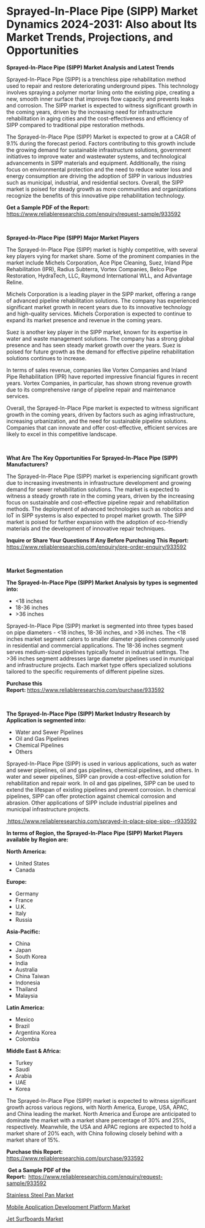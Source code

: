 <p><h1>Sprayed-In-Place Pipe (SIPP) Market Dynamics 2024-2031: Also about Its Market Trends, Projections, and Opportunities</h1></p><p><strong>Sprayed-In-Place Pipe (SIPP) Market Analysis and Latest Trends</strong></p>
<p><p>Sprayed-In-Place Pipe (SIPP) is a trenchless pipe rehabilitation method used to repair and restore deteriorating underground pipes. This technology involves spraying a polymer mortar lining onto the existing pipe, creating a new, smooth inner surface that improves flow capacity and prevents leaks and corrosion. The SIPP market is expected to witness significant growth in the coming years, driven by the increasing need for infrastructure rehabilitation in aging cities and the cost-effectiveness and efficiency of SIPP compared to traditional pipe restoration methods.</p><p>The Sprayed-In-Place Pipe (SIPP) Market is expected to grow at a CAGR of 9.1% during the forecast period. Factors contributing to this growth include the growing demand for sustainable infrastructure solutions, government initiatives to improve water and wastewater systems, and technological advancements in SIPP materials and equipment. Additionally, the rising focus on environmental protection and the need to reduce water loss and energy consumption are driving the adoption of SIPP in various industries such as municipal, industrial, and residential sectors. Overall, the SIPP market is poised for steady growth as more communities and organizations recognize the benefits of this innovative pipe rehabilitation technology.</p></p>
<p><strong>Get a Sample PDF of the Report:&nbsp;</strong> <a href="https://www.reliableresearchiq.com/enquiry/request-sample/933592">https://www.reliableresearchiq.com/enquiry/request-sample/933592</a></p>
<p>&nbsp;</p>
<p><strong>Sprayed-In-Place Pipe (SIPP) Major Market Players</strong></p>
<p><p>The Sprayed-In-Place Pipe (SIPP) market is highly competitive, with several key players vying for market share. Some of the prominent companies in the market include Michels Corporation, Ace Pipe Cleaning, Suez, Inland Pipe Rehabilitation (IPR), Radius Subterra, Vortex Companies, Belco Pipe Restoration, HydraTech, LLC, Raymond International WLL, and Advantage Reline.</p><p>Michels Corporation is a leading player in the SIPP market, offering a range of advanced pipeline rehabilitation solutions. The company has experienced significant market growth in recent years due to its innovative technology and high-quality services. Michels Corporation is expected to continue to expand its market presence and revenue in the coming years.</p><p>Suez is another key player in the SIPP market, known for its expertise in water and waste management solutions. The company has a strong global presence and has seen steady market growth over the years. Suez is poised for future growth as the demand for effective pipeline rehabilitation solutions continues to increase.</p><p>In terms of sales revenue, companies like Vortex Companies and Inland Pipe Rehabilitation (IPR) have reported impressive financial figures in recent years. Vortex Companies, in particular, has shown strong revenue growth due to its comprehensive range of pipeline repair and maintenance services.</p><p>Overall, the Sprayed-In-Place Pipe market is expected to witness significant growth in the coming years, driven by factors such as aging infrastructure, increasing urbanization, and the need for sustainable pipeline solutions. Companies that can innovate and offer cost-effective, efficient services are likely to excel in this competitive landscape.</p></p>
<p>&nbsp;</p>
<p><strong>What Are The Key Opportunities For Sprayed-In-Place Pipe (SIPP) Manufacturers?</strong></p>
<p><p>The Sprayed-In-Place Pipe (SIPP) market is experiencing significant growth due to increasing investments in infrastructure development and growing demand for sewer rehabilitation solutions. The market is expected to witness a steady growth rate in the coming years, driven by the increasing focus on sustainable and cost-effective pipeline repair and rehabilitation methods. The deployment of advanced technologies such as robotics and IoT in SIPP systems is also expected to propel market growth. The SIPP market is poised for further expansion with the adoption of eco-friendly materials and the development of innovative repair techniques.</p></p>
<p><strong>Inquire or Share Your Questions If Any Before Purchasing This Report:</strong> <a href="https://www.reliableresearchiq.com/enquiry/pre-order-enquiry/933592">https://www.reliableresearchiq.com/enquiry/pre-order-enquiry/933592</a></p>
<p>&nbsp;</p>
<p><strong>Market Segmentation</strong></p>
<p><strong>The Sprayed-In-Place Pipe (SIPP) Market Analysis by types is segmented into:</strong></p>
<p><ul><li><18 inches</li><li>18-36 inches</li><li>>36 inches</li></ul></p>
<p><p>Sprayed-In-Place Pipe (SIPP) market is segmented into three types based on pipe diameters - <18 inches, 18-36 inches, and >36 inches. The <18 inches market segment caters to smaller diameter pipelines commonly used in residential and commercial applications. The 18-36 inches segment serves medium-sized pipelines typically found in industrial settings. The >36 inches segment addresses large diameter pipelines used in municipal and infrastructure projects. Each market type offers specialized solutions tailored to the specific requirements of different pipeline sizes.</p></p>
<p><strong>Purchase this Report:&nbsp;</strong><a href="https://www.reliableresearchiq.com/purchase/933592">https://www.reliableresearchiq.com/purchase/933592</a></p>
<p>&nbsp;</p>
<p><strong>The Sprayed-In-Place Pipe (SIPP) Market Industry Research by Application is segmented into:</strong></p>
<p><ul><li>Water and Sewer Pipelines</li><li>Oil and Gas Pipelines</li><li>Chemical Pipelines</li><li>Others</li></ul></p>
<p><p>Sprayed-In-Place Pipe (SIPP) is used in various applications, such as water and sewer pipelines, oil and gas pipelines, chemical pipelines, and others. In water and sewer pipelines, SIPP can provide a cost-effective solution for rehabilitation and repair work. In oil and gas pipelines, SIPP can be used to extend the lifespan of existing pipelines and prevent corrosion. In chemical pipelines, SIPP can offer protection against chemical corrosion and abrasion. Other applications of SIPP include industrial pipelines and municipal infrastructure projects.</p></p>
<p><a href="https://www.reliableresearchiq.com/sprayed-in-place-pipe-sipp--r933592">&nbsp;https://www.reliableresearchiq.com/sprayed-in-place-pipe-sipp--r933592</a></p>
<p><strong>In terms of Region, the Sprayed-In-Place Pipe (SIPP) Market Players available by Region are:</strong></p>
<p>
    <p> <strong> North America: </strong>
        <ul>
            <li>United States</li>
            <li>Canada</li>
        </ul>
        </p> 
    <p> <strong> Europe: </strong>
        <ul>
            <li>Germany</li>
            <li>France</li>
            <li>U.K.</li>
            <li>Italy</li>
            <li>Russia</li>
        </ul>
        </p> 
    <p> <strong> Asia-Pacific: </strong>
        <ul>
            <li>China</li>
            <li>Japan</li>
            <li>South Korea</li>
            <li>India</li>
            <li>Australia</li>
            <li>China Taiwan</li>
            <li>Indonesia</li>
            <li>Thailand</li>
            <li>Malaysia</li>
        </ul>
        </p> 
    <p> <strong> Latin America: </strong>
        <ul>
            <li>Mexico</li>
            <li>Brazil</li>
            <li>Argentina Korea</li>
            <li>Colombia</li>
        </ul>
        </p> 
    <p> <strong> Middle East & Africa: </strong>
        <ul>
            <li>Turkey</li>
            <li>Saudi</li>
            <li>Arabia</li>
            <li>UAE</li>
            <li>Korea</li>
        </ul>
    </p>
    </p>
<p><p>The Sprayed-In-Place Pipe (SIPP) market is expected to witness significant growth across various regions, with North America, Europe, USA, APAC, and China leading the market. North America and Europe are anticipated to dominate the market with a market share percentage of 30% and 25%, respectively. Meanwhile, the USA and APAC regions are expected to hold a market share of 20% each, with China following closely behind with a market share of 15%.</p></p>
<p><strong>Purchase this Report: </strong><a href="https://www.reliableresearchiq.com/purchase/933592">https://www.reliableresearchiq.com/purchase/933592</a></p>
<p>&nbsp;<strong>Get a Sample PDF of the Report:&nbsp;&nbsp;</strong><a href="https://www.reliableresearchiq.com/enquiry/request-sample/933592">https://www.reliableresearchiq.com/enquiry/request-sample/933592</a></p>
<p><strong></strong></p>
<p><p><a href="https://medium.com/@lottierunte68/insights-into-the-stainless-steel-pan-market-size-which-is-expanding-with-a-4-3-23f0b05e4a28">Stainless Steel Pan Market</a></p><p><a href="https://github.com/sifatuddin25/Market-Research-Report-List-1/blob/main/mobile-application-development-platform-market.md">Mobile Application Development Platform Market</a></p><p><a href="https://medium.com/@codystark63/jet-surfboards-market-a-global-and-regional-analysis-focus-on-region-country-level-analysis-16b6e9775d9e">Jet Surfboards Market</a></p></p>